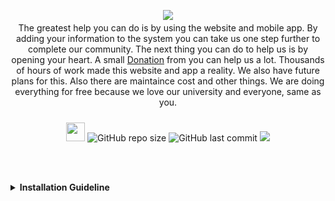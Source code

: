 
<p align="center"> 
<img src="https://pstuian.com/images/pstuian_featured_photo.png"  />
</p>
<p style="margin-top:-10px;" align="center">The greatest help you can do is by using the website and mobile app. By adding your information to the system you can take us one step further to complete our community.
The next thing you can do to help us is by opening your heart. A small <a href="https://pstuian.com/donation.php">Donation</a> from you can help us a lot. Thousands of hours of work made this website and app a reality. We also have future plans for this. Also there are maintaince cost and other things. We are doing everything for free because we love our university and everyone, same as you.</p>
<p align="center">
<img src="https://media.giphy.com/media/iY8CRBdQXODJSCERIr/giphy.gif" width="30px" style="margin-top:10px;">
<img alt="GitHub repo size" src="https://img.shields.io/github/repo-size/arhanashik/PSTUian-web-backend">
<img alt="GitHub last commit" src="https://img.shields.io/github/last-commit/arhanashik/PSTUian-web-backend">
<img src="https://custom-icon-badges.demolab.com/badge/Larvel-11-860043?logo=laravel&logoColor=white" />
</p>

<br><br>

<details>
<summary><b>Installation Guideline</b></summary>

+ Open Git Bash & run : `git clone https://github.com/arhanashik/PSTUian-web-backend.git` to clone repo
+ Open project in vs code & run : `composer install` or `composer update`
    + If you find error to install compser, for your running php version, then run : `composer install --ignore-platform-reqs` or  Uninstall xampp and again install require xampp( php ) version.
+ Install NPM Dependencies : `npm install`
+ Create a copy of your .env file: `cp .env.example .env`
+ Generate an app key : `php artisan key:generate`
+ Open phpMyAdmin to create a database and also insert database name into .env file
+ Migrate the database : `php artisan migrate`
+ Run project : `php artisan serve`

</details>